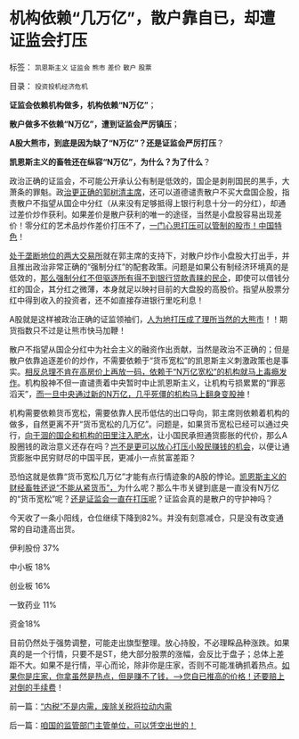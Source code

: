 # 机构依赖“几万亿”，散户靠自已，却遭证监会打压

标签： `凯恩斯主义` `证监会` `熊市` `差价` `散户` `股票` 

目录： `投资投机经济危机`

**证监会依赖机构做多，机构依赖“N万亿”**；

**散户做多不依赖“N万亿”，遭到证监会严厉镇压**；

**A股大熊市，到底是因为缺了“N万亿”？还是证监会严厉打压**？

**凯恩斯主义的畜牲还在纵容“N万亿”，为什么？为了什么**？

政治正确的证监会，不可能公开承认公有制是低效的，国企是剥削国民的黑手，大萧条的罪魁。政[治更正确的郭树清主席](../../../2012/8/29/郭政委的那条新政“政治不正确”？.md)，还可以道德谴责散户不买大盘国企股，指责散户不指望从国企中分红（从来没有足够抵得上银行利息十分一的分红），却通过差价炒作获利。如果差价是散户获利的唯一的途径，当然是小盘股容易出现差价！零分红的艺术品炒作差价打压不了，[一门心思打压可以管制的股市！中国特色](../../../2012/1/10/打压投机是如何制造了大萧条？.md)！

[处于垄断地位的两大交易所](../../../2012/1/11/炒新是股市投资；打新是政策食利.md)就在郭主席的支持下，对散户炒作小盘股大打出手，并且推出政治非常正确的“强制分红”的配套政策。问题是如果公有制经济环境真的是低效的，[那么强制分红不但驱逐所有得不到银行贷款青睐的民企](../../../2012/7/4/“国民收入倍增计划”本质是“寻租腐败定律”.md)，即使可以借钱分红的国企，其分红之微薄，本身就足以映衬目前的大盘股的高股价。指望从股票分红中得到收入的投资者，还不如直接存进银行里吃利息！

A股就是这样被政治正确的证监领袖们，[人为地打压成了理所当然的大熊市](../../../2012/1/5/股市锚定实体经济，股市的炒作有益无害.md)！！期货指数只不过是让熊市快马加鞭！

散户不指望从国企分红中为社会主义的融资作出贡献，当然是政治不正确的；但是散户依靠追逐差价的炒作，不需要依赖于“货币宽松”的凯恩斯主义刺激政策也是事实。[相反总理不肯在高房价上再放一码，依赖于“N万亿宽松”的机构就马上毒瘾发作](../../../2012/3/14/总理要禁毒，机构毒瘾大发作！.md)。机构股神不但一直谴责着中央暂时中止凯恩斯主义，让机构亏损累累的“罪恶滔天”，[而一旦中央通过新的N万亿，几乎死僵的机构马上翻身变股神](../../../2012/1/8/没有凯恩斯主义就没有股神.md)！

机构需要依赖货币宽松，需要依靠人民币低估的出口导向，郭主席则依赖着机构的做多，自然更离不开“货币宽松的几万亿”。问题是，如果货币宽松已经可以通过央行，[向干涸的国企和机构的田里注入肥水](../../../2012/5/27/三驾马车没有拉动过增长,“唱衰中国”的可能是真相.md)，让小国民承担通货膨胀的代价，那么A股圈钱的政治意义还存在吗？[岂不是更可以放心打压小股民赚钱的机会](../../../2012/1/5/A股机构化超过60%，还打压小盘股，就注定大熊市.md)，以便让通货膨胀中民穷财尽的中国平民，更减小一点贫富差距？

恐怕这就是依靠“货币宽松几万亿”才能有点行情迹象的A股的悖论。[凯恩斯主义的财经畜牲还说“不能从紧货币”，](../../../2009/4/22/费雪教条之通货紧缩有害论背后的资产利益链.md)为什么呢？那么牛市关键到底是一直没有N万亿的“货币宽松”呢？[还是证监会一直在打压呢](../../../2012/4/24/强盗逻辑正在制造空前的金融危机和经济危机.md)？证监会真的是散户的守护神吗？

今天收了一条小阳线，仓位继续下降到82%。并没有刻意减仓，只是没有改变通常的自动逢高出货。

伊利股份 37%

中小板 18%

创业板 16%

一致药业 11%

资金18%

目前仍然处于强势调整，可能走出旗型整理。放心持股，不必理睬品种涨跌。如果真的是一个行情，只要不是ST，绝大部分股票的涨幅，会反比于盘子；总体上差距不大。如果不是行情，平心而论，除非你是庄家，否则不可能准确抓着热点。[如果你是庄家，你拿虽然是热点，但是赚不了钱，——>您自已推高的价格！还要赔上对倒的手续费](../../../2011/9/15/内幕消息操纵不了市场.md)！

前一篇：[“内税”不是内需，废除关税将拉动内需](../../../2012/9/12/“内税”不是内需，废除关税将拉动内需.md)

后一篇：[咱国的监管部门主管单位，可以凭空出世的！](../../../2012/9/13/咱国的监管部门主管单位，可以凭空出世的！.md)